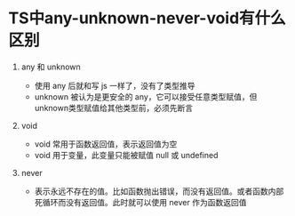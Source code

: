 # TS中any-unknown-never-void有什么区别

1. any 和 unknown
    - 使用 any 后就和写 js 一样了，没有了类型推导
    - unknown 被认为是更安全的 any，它可以接受任意类型赋值，但unknown类型赋值给其他类型前，必须先断言

2. void
    - void 常用于函数返回值，表示返回值为空
    - void 用于变量，此变量只能被赋值 null 或 undefined

3. never
    - 表示永远不存在的值。比如函数抛出错误，而没有返回值。或者函数内部死循环而没有返回值。此时就可以使用 never 作为函数返回值
